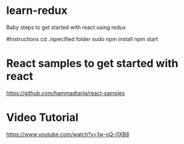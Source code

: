 # learn-redux
Baby steps to get started with react using redux

#Instructions 
cd ./specified folder
sudo npm install
npm start

# React samples to get started with react
https://github.com/hammadtariq/react-samples

# Video Tutorial
https://www.youtube.com/watch?v=1w-oQ-i1XB8
